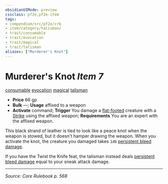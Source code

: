 ```yaml
---
obsidianUIMode: preview
cssclass: pf2e,pf2e-item
tags:
- compendium/src/pf2e/crb
- item/category/talisman/
- trait/consumable
- trait/evocation
- trait/magical
- trait/talisman
aliases: ["Murderer's Knot"]
---
```

# Murderer's Knot *Item 7*  
[consumable](consumable.md "Consumable Item Trait")  [evocation](evocation.md "Evocation School Trait")  [magical](magical.md "Magical Item Trait")  [talisman](talisman.md "Talisman Item Trait")  

- **Price** 66 gp
- **Bulk** —; **Usage** affixed to a weapon
- **Activate** command; **Trigger** You damage a [flat-footed](conditions.md#Flat-footed) creature with a [Strike](strike.md) using the affixed weapon; **Requirements** You are an expert with the affixed weapon.

This black strand of leather is tied to look like a peace knot when the weapon is stowed, but it doesn't hamper drawing the weapon. When you activate the knot, the creature you damaged takes `1d6` [persistent bleed damage](conditions.md#Persistent%20Damage).

If you have the Twist the Knife feat, the talisman instead deals [persistent bleed damage](conditions.md#Persistent%20Damage) equal to your sneak attack damage.


---
*Source: Core Rulebook p. 568*